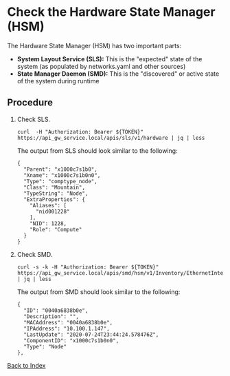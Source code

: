 # Check the Hardware State Manager (HSM)

The Hardware State Manager (HSM) has two important parts:

* **System Layout Service (SLS):** This is the "expected" state of the system (as populated by networks.yaml and other sources)
* **State Manager Daemon (SMD):**  This is the "discovered" or active state of the system during runtime

## Procedure

1. Check SLS.

    ```
    curl  -H "Authorization: Bearer ${TOKEN}" https://api_gw_service.local/apis/sls/v1/hardware | jq | less
    ```

    The output from SLS should look similar to the following:

    ```
    {
      "Parent": "x1000c7s1b0",
      "Xname": "x1000c7s1b0n0",
      "Type": "comptype_node",
      "Class": "Mountain",
      "TypeString": "Node",
      "ExtraProperties": {
        "Aliases": [
          "nid001228"
        ],
        "NID": 1228,
        "Role": "Compute"
      }
    }
    ```

1. Check SMD.

    ```
    curl -s -k -H "Authorization: Bearer ${TOKEN}" https://api_gw_service.local/apis/smd/hsm/v1/Inventory/EthernetInterfaces | jq | less
    ```

    The output from SMD should look similar to the following:

    ```
    {
      "ID": "0040a6838b0e",
      "Description": "",
      "MACAddress": "0040a6838b0e",
      "IPAddress": "10.100.1.147",
      "LastUpdate": "2020-07-24T23:44:24.578476Z",
      "ComponentID": "x1000c7s1b0n0",
      "Type": "Node"
    },
    ```

[Back to Index](./index.md)
